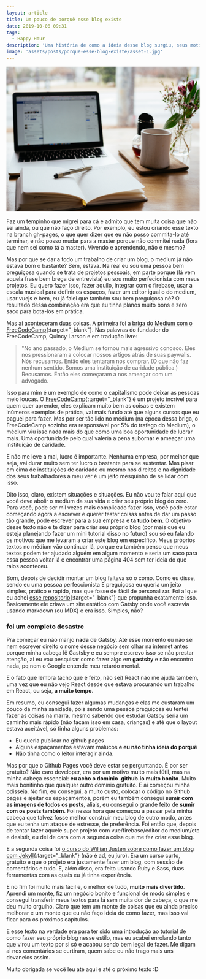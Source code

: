 ```yaml
---
layout: article
title: Um pouco de porquê esse blog existe
date: 2019-10-08 09:31
tags:
  - Happy Hour
description: 'Uma história de como a ideia desse blog surgiu, seus motivos e suas dificuldades.'
image: 'assets/posts/porque-esse-blog-existe/asset-1.jpg'
---
```


![Um computador com um caderno e caneta a sua frente, ao lado uma caneca com chá e um vaso de flores](assets/posts/porque-esse-blog-existe/asset-1.jpg)

Faz um tempinho que migrei para cá e admito que tem muita coisa que não sei ainda, ou que não faço direito. Por exemplo, eu estou criando esse texto na branch gh-pages, o que quer dizer que eu não posso commita-lo até terminar, e não posso mudar para a master porque não commitei nada (fora que nem sei como tá a master). Vivendo e aprendendo, não é mesmo?

<!--more-->

Mas por que se dar a todo um trabalho de criar um blog, o medium já não estava bom o bastante? Bem, estava. Na real eu sou uma pessoa bem preguiçosa quando se trata de projetos pessoais, em parte porque (lá vem aquela frase bem brega de entrevista) eu sou muito perfecionista com meus projetos. Eu quero fazer isso, fazer aquilo, integrar com o firebase, usar a escala musical para definir os espaços, fazer um editor igual o do medium, usar vuejs e bem, eu já falei que também sou bem preguiçosa né? O resultado dessa combinação era que eu tinha planos muito bons e zero saco para bota-los em prática.

Mas aí aconteceram duas coisas. A primeira foi a [briga do Medium com o FreeCodeCamp](https://wptavern.com/freecodecamp-moves-off-of-medium-after-being-pressured-to-put-articles-behind-paywalls){:target="\_blank"}. Nas palavras do fundador do FreeCodeCamp, Quincy Larson e em tradução livre:

> "No ano passado, o Medium se tornou mais agressivo conosco. Eles nos pressionaram a colocar nossos artigos atrás de suas paywalls. Nós recusamos. Então eles tentaram nos comprar. (O que não faz nenhum sentido. Somos uma instituição de caridade pública.) Recusamos. Então eles começaram a nos ameaçar com um advogado.

Isso para mim é um exemplo de como o capitalismo pode deixar as pessoas meio loucas. O [FreeCodeCamp](https://www.freecodecamp.org/){:target="\_blank"} é um projeto incrível para quem quer aprender, eles explicam muito bem as coisas e existem inúmeros exemplos de prática, vai mais fundo até que alguns cursos que eu paguei para fazer. Mas por ser tão lido no médium (na época dessa briga, o FreeCodeCamp sozinho era responsável por 5% do trafego do Medium), o médium viu isso nada mais do que como uma boa oportunidade de lucrar mais. Uma oportunidade pelo qual valeria a pena subornar e ameaçar uma instituição de caridade.

E não me leve a mal, lucro é importante. Nenhuma empresa, por melhor que seja, vai durar muito sem ter lucro o bastante para se sustentar. Mas pisar em cima de instituições de caridade ou mesmo nos direitos e na dignidade dos seus trabalhadores a meu ver é um jeito mesquinho de se lidar com isso.

Dito isso, claro, existem situações e situações. Eu não vou te falar aqui que você deve abolir o medium da sua vida e criar seu próprio blog do zero. Para você, pode ser mil vezes mais complicado fazer isso, você pode estar começando agora a escrever e querer testar coisas antes de dar um passo tão grande, pode escrever para a sua empresa e <b>ta tudo bem</b>. O objetivo desse texto não é te dizer para criar seu próprio blog (por mais que eu esteja planejando fazer um mini tutorial disso no futuro) sou só eu falando os motivos que me levaram a criar este blog em específico. Meus próprios textos no médium vão continuar lá, porque eu também penso que meus textos podem ter ajudado alguém em algum momento e seria um saco para essa pessoa voltar lá e encontrar uma página 404 sem ter ideia do que raios aconteceu.

Bom, depois de decidir montar um blog faltava só o como. Como eu disse, sendo eu uma pessoa perfeccionista E preguiçosa eu queria um jeito simples, prático e rapido, mas que fosse de fácil de personalizar. Foi aí que eu achei [esse repositorio](https://github.com/mathieudutour/medium-to-own-blog){:target="\_blank"} que propunha exatamente isso. Basicamente ele criava um site estático com Gatsby onde você escrevia usando markdown (ou MDX) e era isso. Simples, não?

### foi um completo desastre

Pra começar eu não manjo **nada** de Gatsby. Até esse momento eu não sei nem escrever direito o nome desse negócio sem olhar na internet antes porque minha cabeça lê Gastsby e eu sempre escrevo isso se não prestar atenção, ai eu vou pesquisar como fazer algo em **gastsby** e não encontro nada, pq nem o Google entende meu retardo mental.

E o fato que lembra (acho que é feito, não sei) React não me ajuda também, uma vez que eu não vejo React desde que estava procurando um trabalho em React, ou seja, **a muito tempo**.

Em resumo, eu consegui fazer algumas mudanças e elas me custaram um pouco da minha sanidade, pois sendo uma pessoa preguiçosa eu tentei fazer as coisas na marra, mesmo sabendo que estudar Gatsby seria um caminho mais rápido (não façam isso em casa, crianças) e até que o layout estava aceitável, só tinha alguns problemas:

- Eu queria publicar no github pages
- Alguns espaçamentos estavam malucos **e eu não tinha ideia do porquê**
- Não tinha como o leitor interagir ainda.

Mas por que o Github Pages você deve estar se perguntando. É por ser gratuito? Não caro developer, era por um motivo muito mais fútil, mas na minha cabeça essencial: **eu acho o dominio .github.io muito bonito**. Muito mais bonitinho que qualquer outro domínio gratuito. E ai começou minha odisseia. No fim, eu consegui, a muito custo, colocar o código no Github pages e ajeitar os espaçamentos, porém eu também consegui **sumir com as imagens de todos os posts**, aliais, eu consegui o grande feito de **sumir com os posts também**. Foi nessa hora que começou a passar pela minha cabeça que talvez fosse melhor construir meu blog de outro modo, antes que eu tenha um ataque de estresse, de preferência. Foi então que, depois de tentar fazer aquele super projeto com vue/firebase/editor do medium/etc e desistir, eu dei de cara com a segunda coisa que me fez criar esse blog.

E a segunda coisa foi [o curso do Willian Justen sobre como fazer um blog com Jekyll](https://www.udemy.com/course/criando-sites-estaticos-com-jekyll/){:target="\_blank"} (não é ad, eu juro). Era um curso curto, gratuito e que o projeto era justamente fazer um blog, com sessão de comentários e tudo. E, além disso, era feito usando Ruby e Sass, duas ferramentas com as quais eu já tinha experiência.

E no fim foi muito mais fácil e, o melhor de tudo, **muito mais divertido**. Aprendi um monte, fiz um negócio bonito e funcional de modo simples e consegui transferir meus textos para lá sem muita dor de cabeça, o que me deu muito orgulho. Claro que tem um monte de coisas que eu ainda preciso melhorar e um monte que eu não faço ideia de como fazer, mas isso vai ficar para os próximos capítulos.

E esse texto na verdade era para ter sido uma introdução ao tutorial de como fazer seu próprio blog nesse estilo, mas eu acabei enrolando tanto que virou um texto por si só e acabou sendo bem legal de fazer. Me digam ai nos comentários se curtiram, quem sabe eu não trago mais uns devaneios assim.

Muito obrigada se você leu até aqui e até o próximo texto :D
